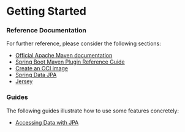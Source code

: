 # Getting Started

### Reference Documentation
For further reference, please consider the following sections:

* [Official Apache Maven documentation](https://maven.apache.org/guides/index.html)
* [Spring Boot Maven Plugin Reference Guide](https://docs.spring.io/spring-boot/docs/2.7.5/maven-plugin/reference/html/)
* [Create an OCI image](https://docs.spring.io/spring-boot/docs/2.7.5/maven-plugin/reference/html/#build-image)
* [Spring Data JPA](https://docs.spring.io/spring-boot/docs/2.7.5/reference/htmlsingle/#data.sql.jpa-and-spring-data)
* [Jersey](https://docs.spring.io/spring-boot/docs/2.7.5/reference/htmlsingle/#web.servlet.jersey)

### Guides
The following guides illustrate how to use some features concretely:

* [Accessing Data with JPA](https://spring.io/guides/gs/accessing-data-jpa/)

